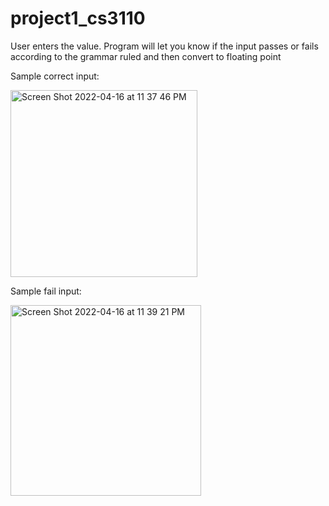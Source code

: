 # project1_cs3110

User enters the value. Program will let you know if the input passes or fails according to the grammar ruled and then convert to floating point

Sample correct input:

<img width="299" alt="Screen Shot 2022-04-16 at 11 37 46 PM" src="https://user-images.githubusercontent.com/71858595/163703663-2cd324be-1446-4e8e-8cd8-1618131a13b3.png">

Sample fail input:

<img width="305" alt="Screen Shot 2022-04-16 at 11 39 21 PM" src="https://user-images.githubusercontent.com/71858595/163703735-09416f2c-363b-48ee-9ce1-c3ed1327add3.png">


